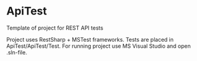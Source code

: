 # ApiTest
Template of project for REST API tests

Project uses RestSharp + MSTest frameworks.
Tests are placed in ApiTest/ApiTest/Test.
For running project use MS Visual Studio and open .sln-file.

